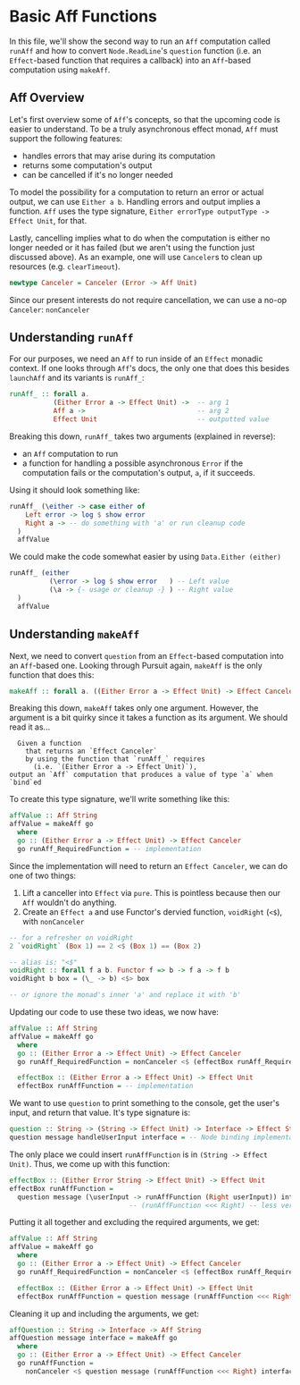 # Basic Aff Functions

In this file, we'll show the second way to run an `Aff` computation called `runAff` and how to convert `Node.ReadLine`'s `question` function (i.e. an `Effect`-based function that requires a callback) into an `Aff`-based computation using `makeAff`.

## Aff Overview

Let's first overview some of `Aff`'s concepts, so that the upcoming code is easier to understand. To be a truly asynchronous effect monad, `Aff` must support the following features:
- handles errors that may arise during its computation
- returns some computation's output
- can be cancelled if it's no longer needed

To model the possibility for a computation to return an error or actual output, we can use `Either a b`. Handling errors and output implies a function. `Aff` uses the type signature, `Either errorType outputType -> Effect Unit`, for that.

Lastly, cancelling implies what to do when the computation is either no longer needed or it has failed (but we aren't using the function just discussed above). As an example, one will use `Canceler`s to clean up resources (e.g. `clearTimeout`).

```purescript
newtype Canceler = Canceler (Error -> Aff Unit)
```

Since our present interests do not require cancellation, we can use a no-op `Canceler`: `nonCanceler`

## Understanding `runAff`

For our purposes, we need an `Aff` to run inside of an `Effect` monadic context. If one looks through `Aff`'s docs, the only one that does this besides `launchAff` and its variants is `runAff_`:
```purescript
runAff_ :: forall a.
           (Either Error a -> Effect Unit) ->  -- arg 1
           Aff a ->                            -- arg 2
           Effect Unit                         -- outputted value
```
Breaking this down, `runAff_` takes two arguments (explained in reverse):
- an `Aff` computation to run
- a function for handling a possible asynchronous `Error` if the computation fails or the computation's output, `a`, if it succeeds.

Using it should look something like:
```purescript
runAff_ (\either -> case either of
    Left error -> log $ show error
    Right a -> -- do something with 'a' or run cleanup code
  )
  affValue
```
We could make the code somewhat easier by using `Data.Either (either)`
```purescript
runAff_ (either
          (\error -> log $ show error   ) -- Left value
          (\a -> {- usage or cleanup -} ) -- Right value
  )
  affValue
```

## Understanding `makeAff`

Next, we need to convert `question` from an `Effect`-based computation into an `Aff`-based one. Looking through Pursuit again, `makeAff` is the only function that does this:
```purescript
makeAff :: forall a. ((Either Error a -> Effect Unit) -> Effect Canceler) -> Aff a
```

Breaking this down, `makeAff` takes only one argument. However, the argument is a bit quirky since it takes a function as its argument. We should read it as...

```
  Given a function
    that returns an `Effect Canceler`
    by using the function that `runAff_` requires
      (i.e. `(Either Error a -> Effect Unit)`),
output an `Aff` computation that produces a value of type `a` when `bind`ed
```

To create this type signature, we'll write something like this:
```purescript
affValue :: Aff String
affValue = makeAff go
  where
  go :: (Either Error a -> Effect Unit) -> Effect Canceler
  go runAff_RequiredFunction = -- implementation
```
Since the implementation will need to return an `Effect Canceler`, we can do one of two things:
1. Lift a canceller into `Effect` via `pure`. This is pointless because then our `Aff` wouldn't do anything.
2. Create an `Effect a` and use Functor's dervied function, `voidRight` (`<$`), with `nonCanceler`

```purescript
-- for a refresher on voidRight
2 `voidRight` (Box 1) == 2 <$ (Box 1) == (Box 2)

-- alias is: "<$"
voidRight :: forall f a b. Functor f => b -> f a -> f b
voidRight b box = (\_ -> b) <$> box

-- or ignore the monad's inner 'a' and replace it with 'b'
```

Updating our code to use these two ideas, we now have:
```purescript
affValue :: Aff String
affValue = makeAff go
  where
  go :: (Either Error a -> Effect Unit) -> Effect Canceler
  go runAff_RequiredFunction = nonCanceler <$ (effectBox runAff_RequiredFunction)

  effectBox :: (Either Error a -> Effect Unit) -> Effect Unit
  effectBox runAffFunction = -- implementation
```
We want to use `question` to print something to the console, get the user's input, and return that value. It's type signature is:
```purescript
question :: String -> (String -> Effect Unit) -> Interface -> Effect String
question message handleUserInput interface = -- Node binding implementation
```
The only place we could insert `runAffFunction` is in `(String -> Effect Unit)`. Thus, we come up with this function:
```purescript
effectBox :: (Either Error String -> Effect Unit) -> Effect Unit
effectBox runAffFunction =
  question message (\userInput -> runAffFunction (Right userInput)) interface
                              -- (runAffFunction <<< Right) -- less verbose; same thing
```
Putting it all together and excluding the required arguments, we get:
```purescript
affValue :: Aff String
affValue = makeAff go
  where
  go :: (Either Error a -> Effect Unit) -> Effect Canceler
  go runAff_RequiredFunction = nonCanceler <$ (effectBox runAff_RequiredFunction)

  effectBox :: (Either Error a -> Effect Unit) -> Effect Unit
  effectBox runAffFunction = question message (runAffFunction <<< Right) interface
```
Cleaning it up and including the arguments, we get:
```purescript
affQuestion :: String -> Interface -> Aff String
affQuestion message interface = makeAff go
  where
  go :: (Either Error a -> Effect Unit) -> Effect Canceler
  go runAffFunction =
    nonCanceler <$ question message (runAffFunction <<< Right) interface
```
